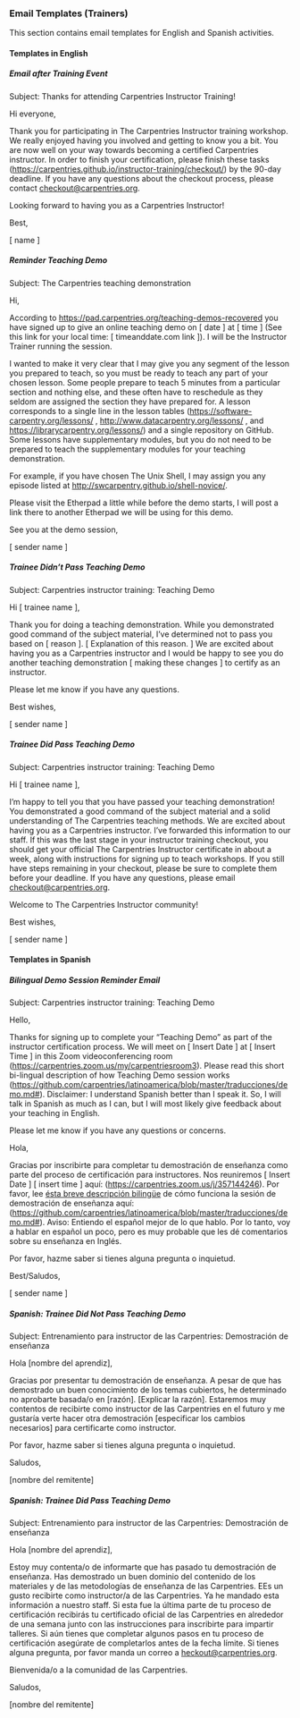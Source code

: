 ### Email Templates (Trainers)

This section contains email templates for English and Spanish activities.

#### Templates in English

##### Email after Training Event

Subject: Thanks for attending Carpentries Instructor Training!

Hi everyone, 

Thank you for participating in The Carpentries Instructor training workshop. We really enjoyed having you involved and getting to know you a bit. You are now well on your way towards becoming a certified Carpentries instructor. In order to finish your certification, please finish these tasks (https://carpentries.github.io/instructor-training/checkout/) by the 90-day deadline. If you have any questions about the checkout process, please contact checkout@carpentries.org. 

Looking forward to having you as a Carpentries Instructor!

Best,

[ name ]

##### Reminder Teaching Demo

Subject: The Carpentries teaching demonstration

Hi,

According to https://pad.carpentries.org/teaching-demos-recovered you have signed up to give an online teaching demo on [ date ] at [ time ] (See this link for your local time: [ timeanddate.com link ]). I will be the Instructor Trainer running the session.

I wanted to make it very clear that I may give you any segment of the lesson you prepared to teach, so you must be ready to teach any part of your chosen lesson. Some people prepare to teach 5 minutes from a particular section and nothing else, and these often have to reschedule as they seldom are assigned the section they have prepared for. A lesson corresponds to a single line in the lesson tables (https://software-carpentry.org/lessons/ , http://www.datacarpentry.org/lessons/ , and https://librarycarpentry.org/lessons/) and a single repository on GitHub. Some lessons have supplementary modules, but you do not need to be prepared to teach the supplementary modules for your teaching demonstration.

For example, if you have chosen The Unix Shell, I may assign you any episode listed at http://swcarpentry.github.io/shell-novice/.

Please visit the Etherpad a little while before the demo starts, I will post a link there to another Etherpad we will be using for this demo.

See you at the demo session,

[ sender name ] 

##### Trainee Didn’t Pass Teaching Demo

Subject: Carpentries instructor training: Teaching Demo

Hi [ trainee name ], 

Thank you for doing a teaching demonstration. While you demonstrated good command of the subject material, I’ve determined not to pass you based on [ reason ]. [ Explanation of this reason. ]  We are excited about having you as a Carpentries instructor and I would be happy to see you do another teaching demonstration [ making these changes ] to certify as an instructor. 

Please let me know if you have any questions. 

Best wishes,

[ sender name ] 

##### Trainee Did Pass Teaching Demo

Subject: Carpentries instructor training: Teaching Demo

Hi [ trainee name ], 

I’m happy to tell you that you have passed your teaching demonstration! You demonstrated a good command of the subject material and a solid understanding of The Carpentries teaching methods. We are excited about having you as a Carpentries instructor. I’ve forwarded this information to our staff. If this was the last stage in your instructor training checkout, you should get your official The Carpentries Instructor certificate in about a week, along with instructions for signing up to teach workshops. If you still have steps remaining in your checkout, please be sure to complete them before your deadline. If you have any questions, please email checkout@carpentries.org.

Welcome to The Carpentries Instructor community!

Best wishes,

[ sender name ] 

#### Templates in Spanish

##### Bilingual Demo Session Reminder Email

Subject: Carpentries instructor training: Teaching Demo

Hello,

Thanks for signing up to complete your “Teaching Demo” as part of the instructor certification process.  We will meet on [ Insert Date ] at [ Insert Time ] in this Zoom videoconferencing room (https://carpentries.zoom.us/my/carpentriesroom3). Please read this short bi-lingual description of how Teaching Demo session works (https://github.com/carpentries/latinoamerica/blob/master/traducciones/demo.md#). Disclaimer: I understand Spanish better than I speak it. So, I will talk in Spanish as much as I can, but I will most likely give feedback about your teaching in English.

Please let me know if you have any questions or concerns.

Hola,

Gracias por inscribirte para completar tu demostración de enseñanza como parte del proceso de certificación para instructores. Nos reuniremos [ Insert Date ] [ insert time ] aquí: (https://carpentries.zoom.us/j/357144246). Por favor, lee [ésta breve descripción bilingüe](https://github.com/carpentries/latinoamerica/blob/master/traducciones/demo.md#) de cómo funciona la sesión de demostración de enseñanza aquí: (https://github.com/carpentries/latinoamerica/blob/master/traducciones/demo.md#). Aviso: Entiendo el español mejor de lo que hablo. Por lo tanto, voy a hablar en español un poco, pero es muy probable que les dé comentarios sobre su enseñanza en Inglés.

Por favor, hazme saber si tienes alguna pregunta o inquietud.

Best/Saludos,

[ sender name ]


##### Spanish: Trainee Did Not Pass Teaching Demo

Subject: Entrenamiento para instructor de las Carpentries: Demostración de enseñanza

Hola [nombre del aprendiz],

Gracias por presentar tu demostración de enseñanza. A pesar de que has demostrado un buen conocimiento de los temas cubiertos, he determinado no aprobarte basada/o en [razón]. [Explicar la razón]. Estaremos muy contentos de recibirte como instructor de las Carpentries en el futuro y me gustaría verte hacer otra demostración [especificar los cambios necesarios] para certificarte como instructor.

Por favor, hazme saber si tienes alguna pregunta o inquietud.

Saludos,

[nombre del remitente]

##### Spanish: Trainee Did Pass Teaching Demo

Subject: Entrenamiento para instructor de las Carpentries: Demostración de enseñanza

Hola [nombre del aprendiz],

Estoy muy contenta/o de informarte que has pasado tu demostración de enseñanza. Has demostrado un buen dominio del contenido de los materiales y de las metodologías de enseñanza de las Carpentries. EEs un gusto recibirte como instructor/a de las Carpentries. Ya he mandado esta información a nuestro staff. Si esta fue la última parte de tu proceso de certificación recibirás tu certificado oficial de las Carpentries en alrededor de una semana junto con las instrucciones para inscribirte para impartir talleres. Si aún tienes que completar algunos pasos en tu proceso de certificación asegúrate de completarlos antes de la fecha límite. Si tienes alguna pregunta, por favor manda un correo a heckout@carpentries.org.

Bienvenida/o a la comunidad de las Carpentries.

Saludos,

[nombre del remitente]
